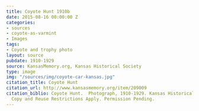 ```yaml
---
title: Coyote Hunt 1910b
date: 2015-08-16 00:00:00 Z
categories:
- sources
- coyote-as-varmint
- Images
tags:
- Coyote and trophy photo
layout: source
pubdate: 1910-1929
source: KansasMemory.org, Kansas Historical Society
type: image
img: "/sources/img/coyote-car-kansas.jpg"
citation_title: Coyote Hunt
citation_url: http://www.kansasmemory.org/item/209009
citation_biblio: Coyote Hunt.  Photograph, 1910-1929. Kansas Historical Society.http://www.kansasmemory.org/item/209009.
  Copy and Reuse Restrictions Apply. Permission Pending.
---
```


